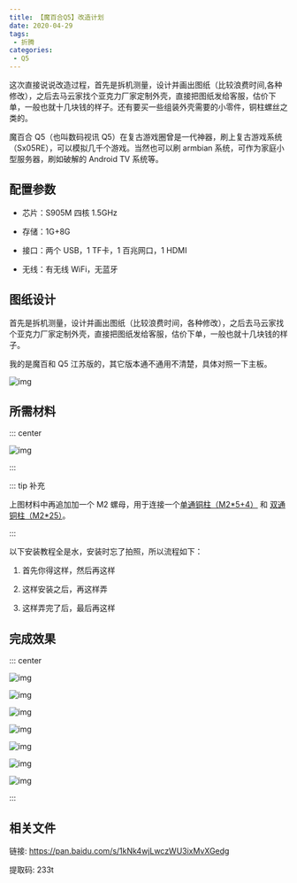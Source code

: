 ```yaml
---
title: 【魔百合Q5】改造计划
date: 2020-04-29
tags:
 - 折腾
categories: 
 - Q5
---
```


这次直接说说改造过程，首先是拆机测量，设计并画出图纸（比较浪费时间,各种修改），之后去马云家找个亚克力厂家定制外壳，直接把图纸发给客服，估价下单，一般也就十几块钱的样子。还有要买一些组装外壳需要的小零件，铜柱螺丝之类的。

魔百合 Q5（也叫数码视讯 Q5）在复古游戏圈曾是一代神器，刷上复古游戏系统（Sx05RE），可以模拟几千个游戏。当然也可以刷 armbian 系统，可作为家庭小型服务器，刷如破解的 Android TV 系统等。

## 配置参数

- 芯片：S905M 四核 1.5GHz

- 存储：1G+8G

- 接口：两个 USB，1 TF卡，1 百兆网口，1 HDMI

- 无线：有无线 WiFi，无蓝牙

## 图纸设计

首先是拆机测量，设计并画出图纸（比较浪费时间，各种修改），之后去马云家找个亚克力厂家定制外壳，直接把图纸发给客服，估价下单，一般也就十几块钱的样子。

我的是魔百和 Q5 江苏版的，其它版本通不通用不清楚，具体对照一下主板。

![img](./assets/Q5_tz.png)

## 所需材料

::: center

![img](./assets/Q5_cl.png)

:::

::: tip 补充

上图材料中再追加加一个 M2 螺母，用于连接一个<u>单通铜柱（M2\*5+4）</u> 和 <u>双通铜柱（M2\*25）</u>。

:::

以下安装教程全是水，安装时忘了拍照，所以流程如下：

1. 首先你得这样，然后再这样

2. 这样安装之后，再这样弄

3. 这样弄完了后，最后再这样

## 完成效果

::: center

![img](./assets/Q5_xg1.jpg)

![img](./assets/Q5_xg2.jpg)

![img](./assets/Q5_xg3.jpg)

![img](./assets/Q5_xg4.jpg)

![img](./assets/Q5_xg5.jpg)

![img](./assets/Q5_xg6.jpg)

![img](./assets/Q5_xg7.jpg)

:::

## 相关文件

链接: <https://pan.baidu.com/s/1kNk4wjLwczWU3ixMvXGedg>

提取码: 233t
